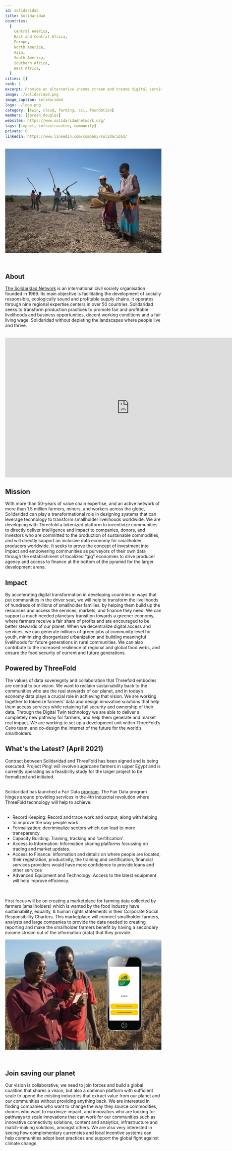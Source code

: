```yaml
---
id: solidaridad
title: Solidaridad
countries:
  [
    Central America,
    East and Central Africa,
    Europe,
    North America,
    Asia,
    South America,
    Southern Africa,
    West Africa,
  ]
cities: []
rank: 1
excerpt: Provide an alternative income stream and create digital services for farmers across the globe.
image: ./solidaridad.png
image_caption: solidaridad
logo: ./logo.png
category: [twin, cloud, farming, aci, foundation]
members: [jeroen_douglas]
websites: https://www.solidaridadnetwork.org/
tags: [impact, infrastrucutre, community]
private: 0
linkedin: https://www.linkedin.com/company/solidaridad/
---
```


![img](./solidaridad2.jpg)

<br/>

## About

[The Solidaridad Network](https://www.solidaridadnetwork.org/) is an international civil society organisation founded in 1969. Its main objective is facilitating the development of socially responsible, ecologically sound and profitable supply chains. It operates through nine regional expertise centers in over 50 countries. Solidaridad seeks to transform production practices to promote fair and profitable livelihoods and business opportunities, decent working conditions and a fair living wage. Solidaridad without depleting the landscapes where people live and thrive.

<BR>

<iframe src="https://player.vimeo.com/video/412688641" width="800" height="450" frameborder="0" allow="autoplay; fullscreen" allowfullscreen></iframe>

<BR>

## Mission

With more than 50-years of value chain expertise, and an active network of more than 1.5 million farmers, miners, and workers across the globe, Solidaridad can play a transformational role in designing systems that can leverage technology to transform smallholder livelihoods worldwide. We are developing with Threefold a tokenized platform to incentivize communities to directly deliver intelligence and impact to companies, donors, and investors who are committed to the production of sustainable commodities, and will directly support an inclusive data economy for smallholder producers worldwide. It seeks to prove the concept of investment into impact and empowering communities as purveyors of their own data through the establishment of localized “gig” economies to drive producer agency and access to finance at the bottom of the pyramid for the larger development arena.

## Impact

By accelerating digital transformation in developing countries in ways that put communities in the driver seat, we will help to transform the livelihoods of hundreds of millions of smallholder families, by helping them build up the resources and access the services, markets, and finance they need. We can support a much needed planetary transition towards a greener economy, where farmers receive a fair share of profits and are encouraged to be better stewards of our planet. When we decentralize digital access and services, we can generate millions of green jobs at community level for youth, minimizing disorganized urbanization and building meaningful livelihoods for future generations in rural communities. We can also contribute to the increased resilience of regional and global food webs, and ensure the food security of current and future generations.

## Powered by ThreeFold

The values of data sovereignty and collaboration that Threefold embodies are central to our vision. We want to reclaim sustainability back to the communities who are the real stewards of our planet, and in today’s economy data plays a crucial role in achieving that vision. We are working together to tokenize farmers’ data and design innovative solutions that help them access services while retaining full security and ownership of their data. Through the Digital Twin technology we are able to deliver a completely new pathway for farmers, and help them generate and market real impact. We are working to set up a development unit within ThreeFold’s Cairo team, and co-design the Internet of the future for the world’s smallholders.

## What's the Latest? (April 2021)

Contract between Solidaridad and ThreeFold has been signed and is being executed. Project Ping! will involve sugarcane farmers in upper Egypt and is currently operating as a feasibility study for the larger project to be formalized and initiated.
<br/>
<br/>

Solidaridad has launched a Fair Data [program](https://www.solidaridadnetwork.org/news/how-technology-can-boost-productivity-in-small-scale-mining/). The Fair Data program hinges around providing services in the 4th industrial revolution where ThreeFold technology will help to achieve: 
<br/>
<br/>

- Record Keeping: Record and trace  work and output, along with helping to improve the way people work 
- Formalization: decriminalize sectors which can lead to more transparency 
- Capacity Building: Training, tracking and ‘certification’. 
- Access to Information: Information sharing platforms focussing on trading and market updates.
- Access to Finance:  Information and  details on where people are located, their registration, productivity, the training and certification, financial services providers would have more confidence to provide loans and other services 
- Advanced Equipment and Technology: Access to the latest equipment will help improve efficiency.
<br/>
<br/>
First focus will be on creating a marketplace for farming data collected by farmers (smallholders) which is wanted by the food industry have sustainability, equality, & human rights statements in their Corporate Social Responsibility Charters. This marketplace will connect smallholder farmers, analysts and large companies to provide the data needed to creating  reporting and make the smallholder farmers benefit by having a secondary income stream out of the information (data) that they provide.

<br/>

![img](./solidaridad_app.jpg)

<br/>

## Join saving our planet

Our vision is collaborative, we need to join forces and build a global coalition that shares a vision, but also a common platform with sufficient scale to upend the existing industries that extract value from our planet and our communities without providing anything back. We are interested in finding companies who want to change the way they source commodities, donors who want to maximize impact, and innovators who are looking for pathways to scale innovations that can work for our communities such as innovative connectivity solutions, content and analytics, infrastructure and match-making solutions, amongst others. We are also very interested in seeing how complementary currencies and local incentive systems can help communities adopt best practices and support the global fight against climate change.

<!-- ## TFGrid Solution

### Roadmap -->
